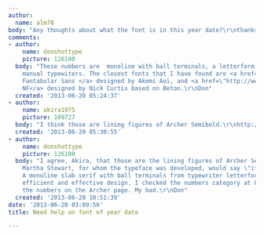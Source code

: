 ```yaml
---
author:
  name: alm70
body: "Any thoughts about what the font is in this year date?\r\nthanks in advance[img:sites/default/files/old-images/2013_6106.jpg]"
comments:
- author:
    name: donshottype
    picture: 126100
  body: "These numbers are  monoline with ball terminals, a letterform found on some
    manual typewiters. The closest fonts that I have found are <a href=\"http://www.myfonts.com/fonts/mvbfonts/mvb-fantabular-sans/\">MVB
    Fantabular Sans </a> designed by Akemi Aoi, and <a href=\"http://www.myfonts.com/fonts/nicksfonts/esfera-nf/\">Esfera
    NF</a> designed by Nick Curtis based on Beton.\r\nDon"
  created: '2013-06-20 05:24:37'
- author:
    name: akira1975
    picture: 109727
  body: "I think those are lining figures of Archer Semibold.\r\nhttp://www.typography.com/fonts/font_overview.php?productLineID=100033"
  created: '2013-06-20 05:30:55'
- author:
    name: donshottype
    picture: 126100
  body: "I agree, Akira, that those are the lining figures of Archer Semibold. As
    Martha Stewart, for whom the typeface was developed, would say \"it's a good thing.\"
    A monoline slab serif with ball terminals from typewriter letterforms--a very
    efficient and effective design. I checked the numbers category at H&FJ but missed
    the numbers on the Archer page. My bad.\r\nDon"
  created: '2013-06-20 10:51:39'
date: '2013-06-20 03:09:56'
title: Need help on font of year date

---
```

